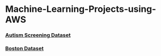 # Machine-Learning-Projects-using-AWS


### [Autism Screening Dataset](https://github.com/blessinvarkey/ml-aws-projects/blob/master/autism_screening/autism-screening-project.ipynb)

### [Boston Dataset](https://github.com/blessinvarkey/ml-aws-projects/blob/master/boston_housing/Boston_Dataset.ipynb) 
